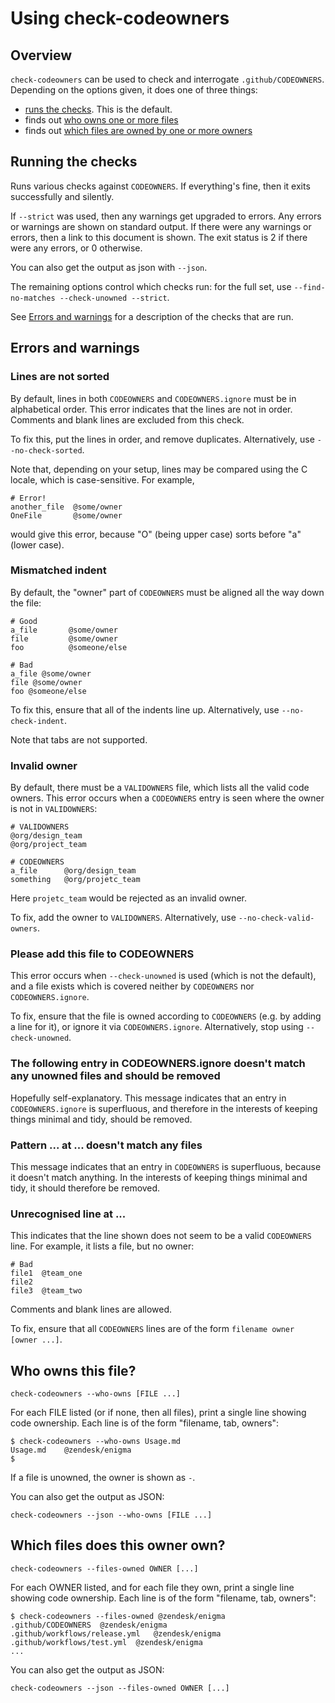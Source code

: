 # Using check-codeowners

## Overview

`check-codeowners` can be used to check and interrogate `.github/CODEOWNERS`. Depending on
the options given, it does one of three things:

 * [runs the checks](#running-the-checks). This is the default.
 * finds out [who owns one or more files](#who-owns-this-file)
 * finds out [which files are owned by one or more owners](#which-files-does-this-owner-own)

## Running the checks

Runs various checks against `CODEOWNERS`. If everything's fine, then it exits successfully and silently.

If `--strict` was used, then any warnings get upgraded to errors.
Any errors or warnings are shown on standard output.
If there were any warnings or errors, then a link to this document is shown.
The exit status is 2 if there were any errors, or 0 otherwise.

You can also get the output as json with `--json`.

The remaining options control which checks run: for the full set, use `--find-no-matches --check-unowned --strict`.

See [Errors and warnings](#errors-and-warnings) for a description of the checks that are run.

## Errors and warnings

### Lines are not sorted

By default, lines in both `CODEOWNERS` and `CODEOWNERS.ignore` must be in alphabetical order. This error
indicates that the lines are not in order. Comments and blank lines are excluded from this check.

To fix this, put the lines in order, and remove duplicates. Alternatively, use `--no-check-sorted`.

Note that, depending on your setup, lines may be compared using the C locale,
which is case-sensitive. For example,

```text
# Error!
another_file  @some/owner
OneFile       @some/owner
```

would give this error, because "O" (being upper case) sorts before "a" (lower case).

### Mismatched indent

By default, the "owner" part of `CODEOWNERS` must be aligned all the way down the file:

```text
# Good
a_file       @some/owner
file         @some/owner
foo          @someone/else
```

```text
# Bad
a_file @some/owner
file @some/owner
foo @someone/else
```

To fix this, ensure that all of the indents line up. Alternatively, use `--no-check-indent`.

Note that tabs are not supported.

### Invalid owner

By default, there must be a `VALIDOWNERS` file, which lists all the valid code owners.
This error occurs when a `CODEOWNERS` entry is seen where the owner is not in `VALIDOWNERS`:

```text
# VALIDOWNERS
@org/design_team
@org/project_team
```

```text
# CODEOWNERS
a_file      @org/design_team
something   @org/projetc_team
```

Here `projetc_team` would be rejected as an invalid owner.

To fix, add the owner to `VALIDOWNERS`. Alternatively, use `--no-check-valid-owners`.

### Please add this file to CODEOWNERS

This error occurs when `--check-unowned` is used (which is not the default),
and a file exists which is covered neither by `CODEOWNERS` nor `CODEOWNERS.ignore`.

To fix, ensure that the file is owned according to `CODEOWNERS` (e.g. by adding a line for it),
or ignore it via `CODEOWNERS.ignore`. Alternatively, stop using `--check-unowned`.

### The following entry in CODEOWNERS.ignore doesn't match any unowned files and should be removed

Hopefully self-explanatory. This message indicates that an entry in `CODEOWNERS.ignore`
is superfluous, and therefore in the interests of keeping things minimal and tidy, should be removed.

### Pattern ... at ... doesn't match any files

This message indicates that an entry in `CODEOWNERS` is superfluous, because it doesn't match anything.
In the interests of keeping things minimal and tidy, it should therefore be removed.

### Unrecognised line at ...

This indicates that the line shown does not seem to be a valid `CODEOWNERS` line. For example, it lists
a file, but no owner:

```text
# Bad
file1  @team_one
file2
file3  @team_two
```

Comments and blank lines are allowed.

To fix, ensure that all `CODEOWNERS` lines are of the form `filename owner [owner ...]`.

## Who owns this file?

```shell
check-codeowners --who-owns [FILE ...]
```

For each FILE listed (or if none, then all files), print a single line showing code ownership.
Each line is of the form "filename, tab, owners":

```text
$ check-codeowners --who-owns Usage.md
Usage.md	@zendesk/enigma
$
```

If a file is unowned, the owner is shown as `-`.

You can also get the output as JSON:

```shell
check-codeowners --json --who-owns [FILE ...]
```

## Which files does this owner own?

```shell
check-codeowners --files-owned OWNER [...]
```

For each OWNER listed, and for each file they own, print a single line showing code ownership.
Each line is of the form "filename, tab, owners":

```shell
$ check-codeowners --files-owned @zendesk/enigma
.github/CODEOWNERS	@zendesk/enigma
.github/workflows/release.yml	@zendesk/enigma
.github/workflows/test.yml	@zendesk/enigma
...
```

You can also get the output as JSON:

```shell
check-codeowners --json --files-owned OWNER [...]
```
